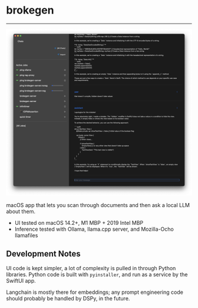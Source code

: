 # brokegen

----

<picture>
  <img alt="screenshot" src="screenshot.webp">
</picture>

macOS app that lets you scan through documents and then ask a local LLM about them.

- UI tested on macOS 14.2+, M1 MBP + 2019 Intel MBP
- Inference tested with Ollama, llama.cpp server, and Mozilla-Ocho llamafiles

## Development Notes

UI code is kept simpler, a lot of complexity is pulled in through Python libraries.
Python code is built with `pyinstaller`, and run as a service by the SwiftUI app.

Langchain is mostly there for embeddings; any prompt engineering code should probably
be handled by DSPy, in the future.
